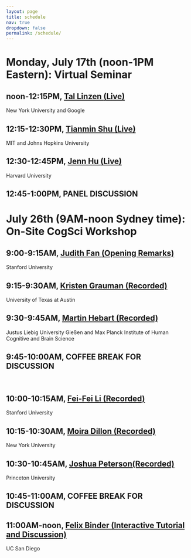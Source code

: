 ```yaml
---
layout: page
title: schedule
nav: true
dropdown: false
permalink: /schedule/
---
```


<link rel="stylesheet" href="{{ site.baseurl | prepend: site.url }}/custom.css">


<div class="container_tl">
    <div class="tl">
        <div class="line"></div>
        <div class="section">
            <div class="bead"> </div>
            <div class="content">
                <h1> Monday, July 17th (noon-1PM Eastern): Virtual Seminar </h1>
                <h2>noon-12:15PM, <a href="https://tallinzen.net/">Tal Linzen <strong>(Live)</strong></a></h2> 
                <p>New York University and Google</p>
                <h2>12:15-12:30PM, <a href="https://www.tshu.io/">Tianmin Shu <strong>(Live)</strong></a></h2> 
                <p>MIT and Johns Hopkins University</p>
                <h2>12:30-12:45PM, <a href="https://jennhu.github.io">Jenn Hu <strong>(Live)</strong></a> </h2>
                <p>Harvard University</p>
                <h2>12:45-1:00PM, PANEL DISCUSSION </h2>
            </div>
        </div>
        <div class="section">
            <div class="bead"> </div>
            <div class="content">
                <h1> July 26th (9AM-noon Sydney time): On-Site CogSci Workshop </h1>
                <h2>9:00-9:15AM, <a href="https://cogtoolslab.github.io/">Judith Fan <strong>(Opening Remarks)</strong></a></h2> 
                <p>Stanford University</p>
                <h2>9:15-9:30AM, <a href="http://www.cs.utexas.edu/~grauman/">Kristen Grauman <strong>(Recorded)</strong></a></h2> 
                <p>University of Texas at Austin</p>
                <h2>9:30-9:45AM, <a href="http://martin-hebart.de">Martin Hebart <strong>(Recorded)</strong></a></h2> 
                <p>Justus Liebig University Gießen and Max Planck Institute of Human Cognitive and Brain Science</p>
                <h2>9:45-10:00AM, COFFEE BREAK FOR DISCUSSION</h2> 
                <br>
                <h2>10:00-10:15AM, <a href="https://profiles.stanford.edu/fei-fei-li">Fei-Fei Li <strong>(Recorded)</strong></a></h2> 
                <p>Stanford University</p>
                <h2>10:15-10:30AM, <a href="https://www.psych.nyu.edu/dillon/">Moira Dillon <strong>(Recorded)</strong></a> </h2>
                <p>New York University</p>
                <h2>10:30-10:45AM, <a href="https://cocosci.princeton.edu/jpeterson/">Joshua Peterson<strong>(Recorded)</strong></a></h2> 
                <p>Princeton University</p>
                <h2>10:45-11:00AM, COFFEE BREAK FOR DISCUSSION</h2> 
                <h2>11:00AM-noon, <a href="https://ac.felixbinder.net/">Felix Binder <strong>(Interactive Tutorial and Discussion)</strong></a></h2> 
                <p>UC San Diego</p>
            </div>
        </div>
    </div>
</div>

<script src="{{ site.baseurl | prepend: site.url }}/timeline.js"></script>

